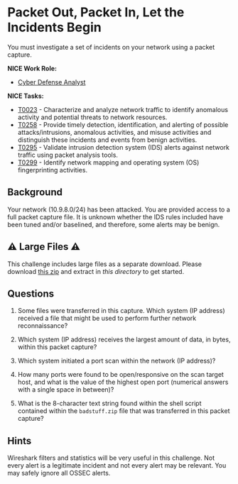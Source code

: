 # Packet Out, Packet In, Let the Incidents Begin

You must investigate a set of incidents on your network using a packet capture.

**NICE Work Role:** 
- [Cyber Defense Analyst](https://niccs.cisa.gov/workforce-development/nice-framework/workroles?name=Cyber+Defense+Analyst&id=All)

**NICE Tasks:**
- [T0023](https://niccs.cisa.gov/workforce-development/nice-framework/tasks?id=T0023&description=All) - Characterize and analyze network traffic to identify anomalous activity and potential threats to network resources.
- [T0258](https://niccs.cisa.gov/workforce-development/nice-framework/tasks?id=T0258&description=All) - Provide timely detection, identification, and alerting of possible attacks/intrusions, anomalous activities, and misuse activities and distinguish these incidents and events from benign activities.
- [T0295](https://niccs.cisa.gov/workforce-development/nice-framework/tasks?id=T0295&description=All) - Validate intrusion detection system (IDS) alerts against network traffic using packet analysis tools.
- [T0299](https://niccs.cisa.gov/workforce-development/nice-framework/tasks?id=T0299&description=All) - Identify network mapping and operating system (OS) fingerprinting activities.


## Background

Your network (10.9.8.0/24) has been attacked. You are provided access to a full packet capture file. It is unknown whether the IDS rules included have been tuned and/or baselined, and therefore, some alerts may be benign.

## ⚠️ Large Files ⚠️
This challenge includes large files as a separate download. Please download
[this zip](https://cisaprescup.blob.core.usgovcloudapi.net/pc2/individual-a-round1-packet-out-packet-in-largefiles.zip)
and extract in _this directory_ to get started.

## Questions

1. Some files were transferred in this capture. Which system (IP address) received a file that might be used to perform further network reconnaissance?

2. Which system (IP address) receives the largest amount of data, in bytes, within this packet capture?

3. Which system initiated a port scan within the network (IP address)?

4. How many ports were found to be open/responsive on the scan target host, and what is the value of the highest open port (numerical answers with a single space in between)?

5. What is the 8-character text string found within the shell script contained within the `badstuff.zip` file that was transferred in this packet capture? 

## Hints

Wireshark filters and statistics will be very useful in this challenge. Not every alert is a legitimate incident and not every alert may be relevant. You may safely ignore all OSSEC alerts.
